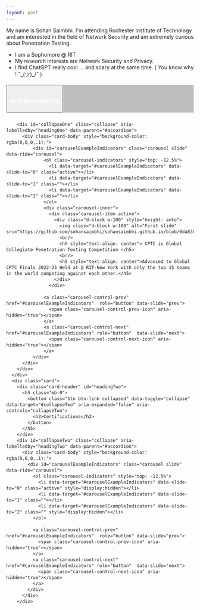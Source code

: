 ```yaml
---
layout: post
---
```

<head>
  <style> /*center text, make 3 columns of equal width, remove the white border this theme has by default*/
  th {text-align: center; border-bottom: 0px;}
  td {text-align: center; border-bottom: 0px;}
  .card{background-color: inherit}
  .btn-link{color:#FFFFFF}
  .btn-link:hover{color: #dad42b; text-decoration: underline;}
  .card-header{background-color: rgba(0,0,0,.25);}
  html  {height: 100%;}
  body {height: 100%;}
  </style>
  </head>
  
  My name is Sohan Saimbhi. I'm attending Rochester Institute of Technology and am interested in the field of Network Security and am extremely curious about Penetration Testing.
  
  - I am a Sophomore @ RIT
  - My research interests are Network Security and Privacy.
  - I find ChatGPT really cool ... and scary at the same time. ( You know why ! ¯\_(ツ)_/¯ )
 
  
  <div id="accordion">
      <div class="card">
        <div class="card-header" id="headingOne">
          <h5 class="mb-0">
            <button class="btn btn-link" data-toggle="collapse" data-target="#collapseOne" aria-expanded="true" aria-controls="collapseOne">
              <h2>Achievements</h2>
            </button>
          </h5>
        </div>
    
        <div id="collapseOne" class="collapse" aria-labelledby="headingOne" data-parent="#accordion">
          <div class="card-body" style="background-color: rgba(0,0,0,.1);">
              <div id="carouselExampleIndicators" class="carousel slide" data-ride="carousel">
                  <ol class="carousel-indicators" style="top: -12.5%">
                    <li data-target="#carouselExampleIndicators" data-slide-to="0" class="active"></li>
                    <li data-target="#carouselExampleIndicators" data-slide-to="1" class=""></li>
                    <li data-target="#carouselExampleIndicators" data-slide-to="2" class=""></li>
                  </ol>
                  <div class="carousel-inner">
                    <div class="carousel-item active">
                      <div class="d-block w-100" style="height: auto">
                        <img class="d-block w-100" alt="First slide" src="https://github.com/sohansaimbhi/sohansaimbhi.github.io/blob/0da830c07d46696684c479280169f21dfc9624db/global.png"/>
                        <br/>
                        <h5 style="text-align: center"> CPTC is Global Collegiate Penetration Testing Competition </h5>
                        <br/>
                        <h5 style="text-align: center">Advanced to Global CPTC Finals 2022-23 Held at @ RIT-New York with only the top 15 teams in the world competing against each other.</h5>
                      </div>
                    </div>
                    
                  <a class="carousel-control-prev" href="#carouselExampleIndicators"  role="button" data-slide="prev">
                    <span class="carousel-control-prev-icon" aria-hidden="true"></span>
                  </a>
                  <a class="carousel-control-next" href="#carouselExampleIndicators" role="button"  data-slide="next">
                    <span class="carousel-control-next-icon" aria-hidden="true"></span>
                  </a>
              </div>
          </div>
        </div>
      </div>
      <div class="card">
        <div class="card-header" id="headingTwo">
          <h5 class="mb-0">
            <button class="btn btn-link collapsed" data-toggle="collapse" data-target="#collapseTwo" aria-expanded="false" aria-controls="collapseTwo">
              <h2>Certifications</h2>
            </button>
          </h5>
        </div>
        <div id="collapseTwo" class="collapse" aria-labelledby="headingTwo" data-parent="#accordion">
          <div class="card-body" style="background-color: rgba(0,0,0,.1);">
            <div id="carouselExampleIndicators" class="carousel slide" data-ride="carousel">
              <ol class="carousel-indicators" style="top: -12.5%">
                <li data-target="#carouselExampleIndicators" data-slide-to="0" class="active" style="display:hidden"></li>
                <li data-target="#carouselExampleIndicators" data-slide-to="1" class=""></li>
                <li data-target="#carouselExampleIndicators" data-slide-to="2" class="" style="display:hidden"></li>
              </ol>
           
              <a class="carousel-control-prev" href="#carouselExampleIndicators"  role="button" data-slide="prev">
                <span class="carousel-control-prev-icon" aria-hidden="true"></span>
              </a>
              <a class="carousel-control-next" href="#carouselExampleIndicators" role="button"  data-slide="next">
                <span class="carousel-control-next-icon" aria-hidden="true"></span>
              </a>
            </div>
          </div>
        </div>
